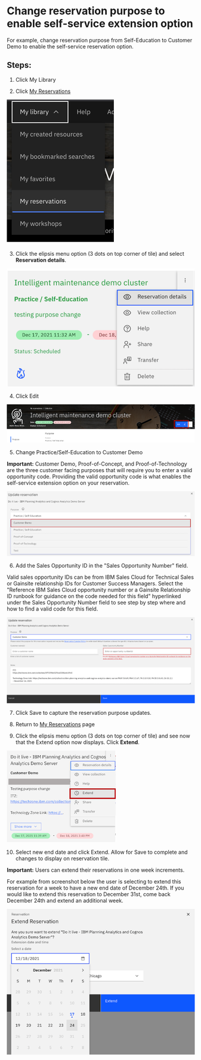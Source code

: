 # Change reservation purpose to enable self-service extension option

For example, change reservation purpose from Self-Education to Customer Demo to enable the self-service reservation option. 


Steps:
-----
1. Click My Library

2. Click [My Reservations](https://techzone.ibm.com/my/reservations)

![my reservations](Images/my%20reservations.png)

3. Click the elipsis menu option (3 dots on top corner of tile) and select **Reservation details**.

![reservation details](Images/reservation%20details.png)

4. Click Edit

![edit reservation](Images/editreservation.png)

5. Change Practice/Self-Education to Customer Demo

**Important:** Customer Demo, Proof-of-Concept, and Proof-of-Technology are the three customer facing purposes that will require you to enter a valid opportunity code. Providing the valid opportunity code is what enables the self-service extension option on your reservation. 

![update purpose](Images/updatepurpose.png)

6. Add the Sales Opportunity ID in the "Sales Opportunity Number" field.

Valid sales opportunity IDs can be from IBM Sales Cloud for Technical Sales or Gainsite relationship IDs for Customer Success Managers. Select the "Reference IBM Sales Cloud opportunity number or a Gainsite Relationship ID runbook for guidance on the code needed for this field" hyperlinked under the Sales Opportunity Number field to see step by step where and how to find a valid code for this field.  

![update opp code](Images/updateoppcode.png)

7. Click Save to capture the reservation purpose updates.

8. Return to [My Reservations](https://techzone.ibm.com/my/reservations) page

9. Click the elipsis menu option (3 dots on top corner of tile) and see now that the Extend option now displays. Click **Extend**.

![extend reservation](Images/extendreservation.png)

10. Select new end date and click Extend.  Allow for Save to complete and changes to display on reservation tile.

**Important:** Users can extend their reservations in one week increments. 

For example from screenshot below the user is selecting to extend this reservation for a week to have a new end date of December 24th. If you would like to extend this reservation to December 31st, come back December 24th and extend an additional week.

![select new end date](Images/selectenddate.png)

